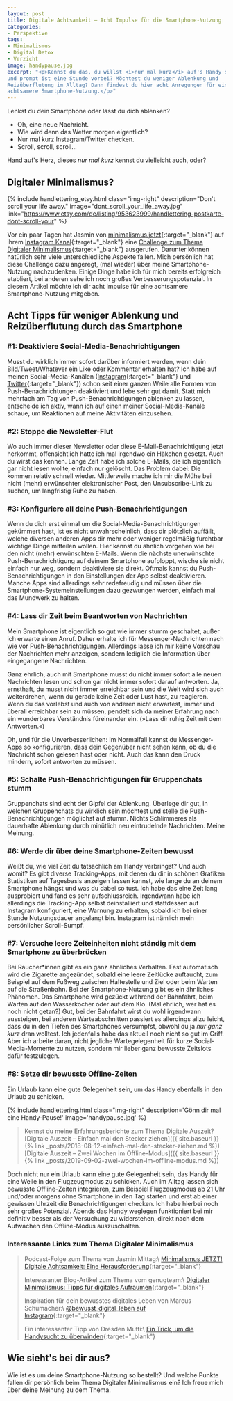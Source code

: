 ```yaml
---
layout: post
title: Digitale Achtsamkeit – Acht Impulse für die Smartphone-Nutzung
categories:
- Perspektive
tags:
- Minimalismus
- Digital Detox
- Verzicht
image: handypause.jpg
excerpt: "<p>Kennst du das, du willst <i>nur mal kurz</i> auf's Handy schauen
und prompt ist eine Stunde vorbei? Möchtest du weniger Ablenkung und
Reizüberflutung im Alltag? Dann findest du hier acht Anregungen für eine
achtsamere Smartphone-Nutzung.</p>"
---
```


Lenkst du dein Smartphone oder lässt du dich ablenken?

* Oh, eine neue Nachricht.
* Wie wird denn das Wetter morgen eigentlich?
* Nur mal kurz Instagram/Twitter checken.
* Scroll, scroll, scroll...

Hand auf's Herz, dieses *nur mal kurz* kennst du vielleicht auch, oder?

## Digitaler Minimalismus?

{% include handlettering_etsy.html
  class="img-right"
  description="Don't scroll your life away."
  image="dont_scroll_your_life_away.jpg"
  link="https://www.etsy.com/de/listing/953623999/handlettering-postkarte-dont-scroll-your"
%}

Vor ein paar Tagen hat Jasmin von [minimalismus.jetzt](http://minimalismus.jetzt/){:target="\_blank"}
auf ihrem [Instagram Kanal](https://www.instagram.com/minimalismusjetzt/){:target="\_blank"}
eine [Challenge zum Thema Digitaler Minimalismus](https://www.instagram.com/p/CEoHlrliwWc/){:target="\_blank"}
ausgerufen. Darunter können natürlich sehr viele unterschiedliche Aspekte
fallen. Mich persönlich hat diese Challenge dazu angeregt, (mal wieder) über
meine Smartphone-Nutzung nachzudenken. Einige Dinge habe ich für mich bereits
erfolgreich etabliert, bei anderen sehe ich noch großes Verbesserungspotenzial.
In diesem Artikel möchte ich dir acht Impulse für eine achtsamere
Smartphone-Nutzung mitgeben.

## Acht Tipps für weniger Ablenkung und Reizüberflutung durch das Smartphone

### #1: Deaktiviere Social-Media-Benachrichtigungen

Musst du wirklich immer sofort darüber informiert werden, wenn dein
Bild/Tweet/Whatever ein Like oder Kommentar erhalten hat? Ich habe auf meinen
Social-Media-Kanälen ([Instagram](https://www.instagram.com/fraulyoner/){:target="\_blank"} und [Twitter](https://twitter.com/FrauLyoner){:target="\_blank"}) schon seit einer
ganzen Weile alle Formen von Push-Benachrichtungen deaktiviert und lebe sehr gut
damit. Statt mich mehrfach am Tag von Push-Benachrichtigungen ablenken zu
lassen, entscheide ich aktiv, wann ich auf einen meiner Social-Media-Kanäle
schaue, um Reaktionen auf meine Aktivitäten einzusehen.

### #2: Stoppe die Newsletter-Flut

Wo auch immer dieser Newsletter oder diese E-Mail-Benachrichtigung jetzt
herkommt, offensichtlich hatte ich mal irgendwo ein Häkchen gesetzt. Auch du
wirst das kennen. Lange Zeit habe ich solche E-Mails, die ich eigentlich gar
nicht lesen wollte, einfach nur gelöscht. Das Problem dabei: Die kommen relativ
schnell wieder. Mittlerweile mache ich mir die Mühe bei nicht (mehr) erwünschter
elektronischer Post, den Unsubscribe-Link zu suchen, um langfristig Ruhe zu
haben.

### #3: Konfiguriere all deine Push-Benachrichtigungen

Wenn du dich erst einmal um die Social-Media-Benachrichtigungen gekümmert
hast, ist es nicht unwahrscheinlich, dass dir plötzlich auffällt, welche
diversen anderen Apps dir mehr oder weniger regelmäßig furchtbar wichtige Dinge
mitteilen wollen. Hier kannst du ähnlich vorgehen wie bei den nicht (mehr)
erwünschten E-Mails. Wenn die nächste unerwünschte Push-Benachrichtigung auf
deinem Smartphone aufploppt, wische sie nicht einfach nur weg, sondern
deaktiviere sie direkt. Oftmals kannst du Push-Benachrichtigungen in den
Einstellungen der App selbst deaktivieren. Manche Apps sind allerdings sehr
redefreudig und müssen über die Smartphone-Systemeinstellungen dazu gezwungen
werden, einfach mal das Mundwerk zu halten.

### #4: Lass dir Zeit beim Beantworten von Nachrichten

Mein Smartphone ist eigentlich so gut wie immer stumm geschaltet, außer ich
erwarte einen Anruf. Daher erhalte ich für Messenger-Nachrichten nach wie vor
Push-Benachrichtigungen. Allerdings lasse ich mir keine Vorschau der Nachrichten
mehr anzeigen, sondern lediglich die Information über eingegangene Nachrichten.

Ganz ehrlich, auch mit Smartphone musst du nicht immer sofort alle neuen
Nachrichten lesen und schon gar nicht immer sofort darauf antworten. Ja,
ernsthaft, du musst nicht immer erreichbar sein und die Welt wird sich auch
weiterdrehen, wenn du gerade keine Zeit oder Lust hast, zu reagieren. Wenn du
das vorlebst und auch von anderen nicht erwartest, immer und überall erreichbar
sein zu müssen, pendelt sich da meiner Erfahrung nach ein wunderbares
Verständnis füreinander ein. (»Lass dir ruhig Zeit mit dem Antworten.«)

Oh, und für die Unverbesserlichen: Im Normalfall kannst du Messenger-Apps so
konfigurieren, dass dein Gegenüber nicht sehen kann, ob du die Nachricht schon
gelesen hast oder nicht. Auch das kann den Druck mindern, sofort antworten zu
müssen.

### #5: Schalte Push-Benachrichtigungen für Gruppenchats stumm

Gruppenchats sind echt der Gipfel der Ablenkung. Überlege dir gut, in welchen
Gruppenchats du wirklich sein möchtest und stelle die Push-Benachrichtigungen
möglichst auf stumm. Nichts Schlimmeres als dauerhafte Ablenkung durch minütlich
neu eintrudelnde Nachrichten. Meine Meinung.

### #6: Werde dir über deine Smartphone-Zeiten bewusst

Weißt du, wie viel Zeit du tatsächlich am Handy verbringst? Und auch womit? Es
gibt diverse Tracking-Apps, mit denen du dir in schönen Grafiken Statistiken auf
Tagesbasis anzeigen lassen kannst, wie lange du an deinem Smartphone hängst und
was du dabei so tust. Ich habe das eine Zeit lang ausprobiert und fand es sehr
aufschlussreich. Irgendwann habe ich allerdings die Tracking-App selbst
deinstalliert und stattdessen auf Instagram konfiguriert, eine Warnung zu
erhalten, sobald ich bei einer Stunde Nutzungsdauer angelangt bin. Instagram ist
nämlich mein persönlicher Scroll-Sumpf.

### #7: Versuche leere Zeiteinheiten nicht ständig mit dem Smartphone zu überbrücken

Bei Raucher\*innen gibt es ein ganz ähnliches Verhalten. Fast automatisch wird
die Zigarette angezündet, sobald eine leere Zeitlücke auftaucht, zum Beispiel
auf dem Fußweg zwischen Haltestelle und Ziel oder beim Warten auf die
Straßenbahn. Bei der Smartphone-Nutzung gibt es ein ähnliches Phänomen. Das
Smartphone wird gezückt während der Bahnfahrt, beim Warten auf den Wasserkocher
oder auf dem Klo. (Mal ehrlich, wer hat es noch nicht getan?) Gut, bei der
Bahnfahrt wirst du wohl irgendwann aussteigen, bei anderen Warteabschnitten
passiert es allerdings allzu leicht, dass du in den Tiefen des Smartphones
versumpfst, obwohl du ja *nur ganz kurz* dran wolltest. Ich jedenfalls habe das
aktuell noch nicht so gut im Griff. Aber ich arbeite daran, nicht jegliche
Wartegelegenheit für kurze Social-Media-Momente zu nutzen, sondern mir lieber
ganz bewusste Zeitslots dafür festzulegen.

### #8: Setze dir bewusste Offline-Zeiten

Ein Urlaub kann eine gute Gelegenheit sein, um das Handy ebenfalls in den Urlaub
zu schicken.

{% include handlettering.html
  class="img-right"
  description='Gönn dir mal eine Handy-Pause!'
  image='handypause.jpg'
%}

> Kennst du meine Erfahrungsberichte zum Thema Digitale Auszeit?<br/>
> [Digitale Auszeit – Einfach mal den Stecker ziehen]({{ site.baseurl }}{% link _posts/2018-08-12-einfach-mal-den-stecker-ziehen.md %})<br/>
> [Digitale Auszeit – Zwei Wochen im Offline-Modus]({{ site.baseurl }}{% link _posts/2019-09-02-zwei-wochen-im-offline-modus.md %})

Doch nicht nur ein Urlaub kann eine gute Gelegenheit sein, das Handy für eine
Weile in den Flugzeugmodus zu schicken. Auch im Alltag lassen sich bewusste
Offline-Zeiten integrieren, zum Beispiel Flugzeugmodus ab 21 Uhr und/oder
morgens ohne Smartphone in den Tag starten und erst ab einer gewissen Uhrzeit
die Benachrichtigungen checken. Ich habe hierbei noch sehr großes Potenzial.
Abends das Handy weglegen funktioniert bei mir definitiv besser als der
Versuchung zu widerstehen, direkt nach dem Aufwachen den Offline-Modus
auszuschalten.

### Interessante Links zum Thema Digitaler Minimalismus

> Podcast-Folge zum Thema von Jasmin Mittag:\\
> [Minimalismus JETZT! Digitale Achtsamkeit: Eine Herausforderung](https://www.youtube.com/watch?v=R7gKfPjBq8E){:target="_blank"}<br/>
>
> Interessanter Blog-Artikel zum Thema vom genugteam:\\
[Digitaler Minimalismus: Tipps für digitales Aufräumen](https://genugteam.com/mit-diesen-7-tipps-setzt-du-minimalismus-auch-in-deinem-digitalen-leben-um/){:target="_blank"}
>
> Inspiration für dein bewusstes digitales Leben von Marcus Schumacher:\\
[@bewusst_digital_leben auf Instagram](https://www.instagram.com/bewusst_digital_leben/){:target="_blank"}
>
> Ein interessanter Tipp von Dresden Mutti:\\
> [Ein Trick, um die Handysucht zu überwinden](https://dresdenmutti.com/2020/08/27/handysucht-ueberwinden/){:target="_blank"}

## Wie sieht's bei dir aus?

Wie ist es um deine Smartphone-Nutzung so bestellt? Und welche Punkte fallen dir
persönlich beim Thema Digitaler Minimalismus ein? Ich freue mich über deine
Meinung zu dem Thema.

